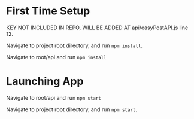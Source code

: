 # First Time Setup

KEY NOT INCLUDED IN REPO, WILL BE ADDED AT api/easyPostAPI.js line 12.

Navigate to project root directory, and run `npm install`.

Navigate to root/api and run `npm install`

# Launching App


Navigate to root/api and run `npm start`

Navigate to project root directory, and run `npm start`.
